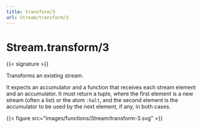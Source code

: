 ```yaml
---
title: transform/3
url: Stream/transform/3
---
```


# Stream.transform/3

{{< signature >}}

Transforms an existing stream.

It expects an accumulator and a function that receives each stream element and an accumulator. It must return a tuple, where the first element is a new stream (often a list) or the atom `:halt`, and the second element is the accumulator to be used by the next element, if any, in both cases.

{{< figure src="images/functions/Stream/transform-3.svg" >}}
